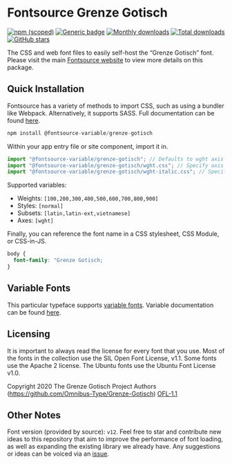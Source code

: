 # Fontsource Grenze Gotisch

[![npm (scoped)](https://img.shields.io/npm/v/@fontsource/grenze-gotisch?color=brightgreen)](https://www.npmjs.com/package/@fontsource/grenze-gotisch) [![Generic badge](https://img.shields.io/badge/fontsource-passing-brightgreen)](https://github.com/fontsource/fontsource) [![Monthly downloads](https://badgen.net/npm/dm/@fontsource/grenze-gotisch)](https://github.com/fontsource/fontsource) [![Total downloads](https://badgen.net/npm/dt/@fontsource/grenze-gotisch)](https://github.com/fontsource/fontsource) [![GitHub stars](https://img.shields.io/github/stars/fontsource/fontsource.svg?style=social&label=Star)](https://github.com/fontsource/fontsource/stargazers)

The CSS and web font files to easily self-host the “Grenze Gotisch” font. Please visit the main [Fontsource website](https://fontsource.org/fonts/grenze-gotisch) to view more details on this package.

## Quick Installation

Fontsource has a variety of methods to import CSS, such as using a bundler like Webpack. Alternatively, it supports SASS. Full documentation can be found [here](https://fontsource.org/docs/introduction).

```javascript
npm install @fontsource-variable/grenze-gotisch
```

Within your app entry file or site component, import it in.

```javascript
import "@fontsource-variable/grenze-gotisch"; // Defaults to wght axis
import "@fontsource-variable/grenze-gotisch/wght.css"; // Specify axis
import "@fontsource-variable/grenze-gotisch/wght-italic.css"; // Specify axis and style

```

Supported variables:
- Weights: `[100,200,300,400,500,600,700,800,900]`
- Styles: `[normal]`
- Subsets: `[latin,latin-ext,vietnamese]`
- Axes: `[wght]`

Finally, you can reference the font name in a CSS stylesheet, CSS Module, or CSS-in-JS.

```css
body {
  font-family: "Grenze Gotisch;
}
```

## Variable Fonts

This particular typeface supports [variable fonts](https://developer.mozilla.org/en-US/docs/Web/CSS/CSS_Fonts/Variable_Fonts_Guide).
Variable documentation can be found [here](https://fontsource.org/docs/variable-fonts).

## Licensing
It is important to always read the license for every font that you use.
Most of the fonts in the collection use the SIL Open Font License, v1.1. Some fonts use the Apache 2 license. The Ubuntu fonts use the Ubuntu Font License v1.0.

Copyright 2020 The Grenze Gotisch Project Authors (https://github.com/Omnibus-Type/Grenze-Gotisch)
[OFL-1.1](http://scripts.sil.org/OFL)

## Other Notes
Font version (provided by source): `v12`.
Feel free to star and contribute new ideas to this repository that aim to improve the performance of font loading, as well as expanding the existing library we already have. Any suggestions or ideas can be voiced via an [issue](https://github.com/fontsource/fontsource/issues).